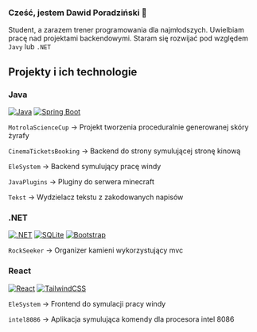 ### Cześć, jestem Dawid Poradziński 👋

Student, a zarazem trener programowania dla najmłodszych.  Uwielbiam pracę nad projektami backendowymi.
Staram się rozwijać pod względem ``Javy`` lub ``.NET``
## Projekty i ich technologie

### Java
[![Java](https://img.shields.io/badge/Java-%23ED8B00.svg?logo=openjdk&logoColor=white)](#) [![Spring Boot](https://img.shields.io/badge/Spring%20Boot-6DB33F?logo=springboot&logoColor=fff)](#)

`MotrolaScienceCup` -> Projekt tworzenia proceduralnie generowanej skóry żyrafy

`CinemaTicketsBooking` -> Backend do strony symulującej stronę kinową

`EleSystem` -> Backend symulujący pracę windy

`JavaPlugins` -> Pluginy do serwera minecraft

`Tekst` -> Wydzielacz tekstu z zakodowanych napisów

### .NET
[![.NET](https://img.shields.io/badge/.NET-512BD4?logo=dotnet&logoColor=fff)](#) [![SQLite](https://img.shields.io/badge/SQLite-%2307405e.svg?logo=sqlite&logoColor=white)](#) [![Bootstrap](https://img.shields.io/badge/Bootstrap-7952B3?logo=bootstrap&logoColor=fff)](#)

`RockSeeker` -> Organizer kamieni wykorzystujący mvc

### React
[![React](https://img.shields.io/badge/React-%2320232a.svg?logo=react&logoColor=%2361DAFB)](#) [![TailwindCSS](https://img.shields.io/badge/Tailwind%20CSS-%2338B2AC.svg?logo=tailwind-css&logoColor=white)](#)

`EleSystem` -> Frontend do symulacji pracy windy

`intel8086` -> Aplikacja symulująca komendy dla procesora intel 8086
